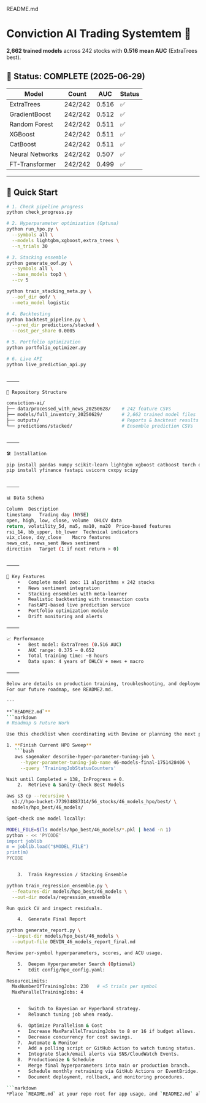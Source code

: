 README.md

<!-- Verification comment added by Devin for PR testing -->
# Conviction AI Trading Systemtem 🚀

**2,662 trained models** across 242 stocks with **0.516 mean AUC** (ExtraTrees best).

## 🎯 Status: COMPLETE (2025-06-29)

| Model           | Count   | AUC   | Status |
|-----------------|---------|-------|--------|
| ExtraTrees      | 242/242 | 0.516 | ✅     |
| GradientBoost   | 242/242 | 0.512 | ✅     |
| Random Forest   | 242/242 | 0.511 | ✅     |
| XGBoost         | 242/242 | 0.511 | ✅     |
| CatBoost        | 242/242 | 0.511 | ✅     |
| Neural Networks | 242/242 | 0.507 | ✅     |
| FT-Transformer  | 242/242 | 0.499 | ✅     |

---

## 🚀 Quick Start

```bash
# 1. Check pipeline progress
python check_progress.py

# 2. Hyperparameter optimization (Optuna)
python run_hpo.py \
  --symbols all \
  --models lightgbm,xgboost,extra_trees \
  --n_trials 30

# 3. Stacking ensemble
python generate_oof.py \
  --symbols all \
  --base_models top3 \
  --cv 5

python train_stacking_meta.py \
  --oof_dir oof/ \
  --meta_model logistic

# 4. Backtesting
python backtest_pipeline.py \
  --pred_dir predictions/stacked \
  --cost_per_share 0.0005

# 5. Portfolio optimization
python portfolio_optimizer.py

# 6. Live API
python live_prediction_api.py


⸻

📁 Repository Structure

conviction-ai/
├── data/processed_with_news_20250628/    # 242 feature CSVs
├── models/full_inventory_20250629/       # 2,662 trained model files
├── outputs/                              # Reports & backtest results
└── predictions/stacked/                  # Ensemble prediction CSVs


⸻

🛠️ Installation

pip install pandas numpy scikit-learn lightgbm xgboost catboost torch optuna
pip install yfinance fastapi uvicorn cvxpy scipy


⸻

📊 Data Schema

Column	Description
timestamp	Trading day (NYSE)
open, high, low, close, volume	OHLCV data
return, volatility_5d, ma5, ma10, ma20	Price-based features
rsi_14, bb_upper, bb_lower	Technical indicators
vix_close, dxy_close	Macro features
news_cnt, news_sent	News sentiment
direction	Target (1 if next return > 0)


⸻

🎯 Key Features
	•	Complete model zoo: 11 algorithms × 242 stocks
	•	News sentiment integration
	•	Stacking ensembles with meta-learner
	•	Realistic backtesting with transaction costs
	•	FastAPI-based live prediction service
	•	Portfolio optimization module
	•	Drift monitoring and alerts

⸻

📈 Performance
	•	Best model: ExtraTrees (0.516 AUC)
	•	AUC range: 0.375 – 0.652
	•	Total training time: ~8 hours
	•	Data span: 4 years of OHLCV + news + macro

⸻

Below are details on production training, troubleshooting, and deployment.
For our future roadmap, see README2.md.

---

**`README2.md`**  
```markdown
# Roadmap & Future Work

Use this checklist when coordinating with Devine or planning the next phases:

1. **Finish Current HPO Sweep**  
   ```bash
   aws sagemaker describe-hyper-parameter-tuning-job \
     --hyper-parameter-tuning-job-name 46-models-final-1751428406 \
     --query 'TrainingJobStatusCounters'

Wait until Completed = 138, InProgress = 0.
	2.	Retrieve & Sanity-Check Best Models

aws s3 cp --recursive \
  s3://hpo-bucket-773934887314/56_stocks/46_models_hpo/best/ \
  models/hpo_best/46_models/

Spot-check one model locally:

MODEL_FILE=$(ls models/hpo_best/46_models/*.pkl | head -n 1)
python - << 'PYCODE'
import joblib
m = joblib.load("$MODEL_FILE")
print(m)
PYCODE


	3.	Train Regression / Stacking Ensemble

python train_regression_ensemble.py \
  --features-dir models/hpo_best/46_models \
  --out-dir models/regression_ensemble

Run quick CV and inspect residuals.

	4.	Generate Final Report

python generate_report.py \
  --input-dir models/hpo_best/46_models \
  --output-file DEVIN_46_models_report_final.md

Review per-symbol hyperparameters, scores, and ACU usage.

	5.	Deepen Hyperparameter Search (Optional)
	•	Edit config/hpo_config.yaml:

ResourceLimits:
  MaxNumberOfTrainingJobs: 230   # ≈5 trials per symbol
  MaxParallelTrainingJobs: 4


	•	Switch to Bayesian or Hyperband strategy.
	•	Relaunch tuning job when ready.

	6.	Optimize Parallelism & Cost
	•	Increase MaxParallelTrainingJobs to 8 or 16 if budget allows.
	•	Decrease concurrency for cost savings.
	7.	Automate & Monitor
	•	Add a polling script or GitHub Action to watch tuning status.
	•	Integrate Slack/email alerts via SNS/CloudWatch Events.
	8.	Productionize & Schedule
	•	Merge final hyperparameters into main or production branch.
	•	Schedule monthly retraining via GitHub Actions or EventBridge.
	•	Document deployment, rollback, and monitoring procedures.

```markdown
*Place `README.md` at your repo root for app usage, and `README2.md` alongside it for future plans.*```
